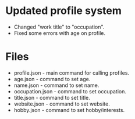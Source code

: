# Updated profile system

- Changed "work title" to "occupation".
- Fixed some errors with age on profile.

# Files
* profile.json - main command for calling profiles.
* age.json - command to set age.
* name.json - command to set name.
* occupation.json - command to set occupation.
* title.json - command to set title.
* website.json - command to set website.
* hobby.json - command to set hobby/interests.

